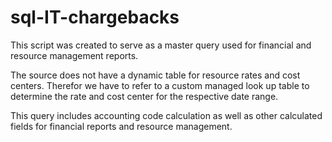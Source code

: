 # sql-IT-chargebacks

This script was created to serve as a master query used for financial and resource management reports.

The source does not have a dynamic table for resource rates and cost centers. Therefor we have to refer to a custom managed look up table to determine the rate and cost center for the respective date range.

This query includes accounting code calculation as well as other calculated fields for financial reports and resource management.
